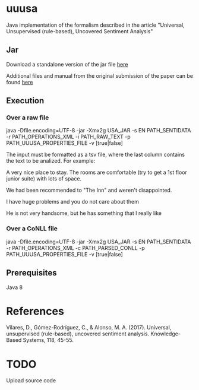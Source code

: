 # uuusa

Java implementation of the formalism described in the article "Universal, Unsupervised (rule-based), Uncovered Sentiment Analysis"



## Jar

Download a standalone version of the jar file [here](http://grupolys.org/software/UUUSA/samulan-0.1.0.jar)

Additional files and manual from the original submission of the paper can be found [here](http://grupolys.org/software/UUUSA/)


## Execution

### Over a raw file

java -Dfile.encoding=UTF-8 -jar -Xmx2g USA_JAR -s EN PATH_SENTIDATA -r PATH_OPERATIONS_XML -i PATH_RAW_TEXT -p PATH_UUUSA_PROPERTIES_FILE -v [true|false]

The input must be formatted as a tsv file, where the last column contains the text to be analized. For example:

A very nice place to stay. The rooms are comfortable (try to get a 1st floor junior suite) with lots of space. 

We had been recommended to "The Inn" and weren't disappointed.

I have huge problems and you do not care about them

He is not very handsome, but he has something that I really like


### Over a CoNLL file
java -Dfile.encoding=UTF-8 -jar -Xmx2g USA_JAR -s EN PATH_SENTIDATA -r PATH_OPERATIONS_XML -c PATH_PARSED_CONLL -p PATH_UUUSA_PROPERTIES_FILE -v [true|false]

## Prerequisites 

Java 8

# References

Vilares, D., Gómez-Rodríguez, C., & Alonso, M. A. (2017). Universal, unsupervised (rule-based), uncovered sentiment analysis. Knowledge-Based Systems, 118, 45-55.

# TODO

Upload source code

